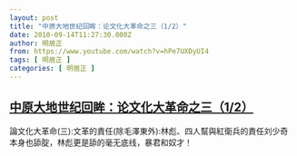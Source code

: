 ```yaml
---
layout: post
title: "中原大地世纪回眸：论文化大革命之三（1/2）"
date: 2010-09-14T11:27:30.000Z
author: 明居正
from: https://www.youtube.com/watch?v=hPe7UXDyUI4
tags: [ 明居正 ]
categories: [ 明居正 ]
---
```

<!--1284463650000-->
[中原大地世纪回眸：论文化大革命之三（1/2）](https://www.youtube.com/watch?v=hPe7UXDyUI4)
------

<div>
論文化大革命(三):文革的責任(除毛澤東外):林彪、四人幫與紅衛兵的責任刘少奇本身也舔腚，林彪更是舔的毫无底线，暴君和奴才！
</div>
